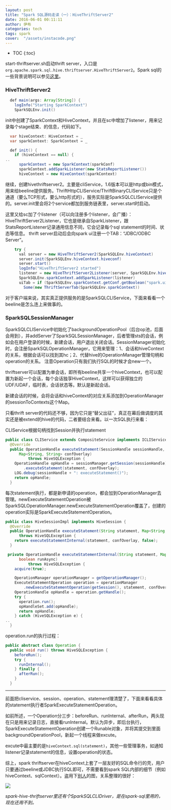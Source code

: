 ```yaml
---
layout: post
title: "Spark SQL源码走读（一）：HiveThriftServer2"
date: 2016-06-01 00:11:11
author: 伊布
categories: tech
tags: spark
cover:  "/assets/instacode.png"
---
```


* TOC
{:toc}

start-thriftserver.sh启动thrift server，入口是`org.apache.spark.sql.hive.thriftserver.HiveThriftServer2`。Spark sql的一些背景说明可以参见[这里](http://mr-dai.github.io/spark/2015/07/27/SparkSQL-HiveThriftServer-Source-1.html)。

### HiveThriftServer2

```java
  def main(args: Array[String]) {
    logInfo("Starting SparkContext")
    SparkSQLEnv.init()
```

init中创建了SparkContext和HiveContext，并且在sc中增加了listener，用来记录每个stage结束、的信息，代码如下。

```java
  var hiveContext: HiveContext = _
  var sparkContext: SparkContext = _

  def init() {
    if (hiveContext == null) {
..
      sparkContext = new SparkContext(sparkConf)
      sparkContext.addSparkListener(new StatsReportListener())
      hiveContext = new HiveContext(sparkContext)
```

继续，创建hivethriftserver2。主要是cliService，1.6版本可以是http或bin模式，用来给beeline提供服务。ThriftHttpCLIService/ThriftBinaryCLIService只是个通道（要么TCP形式，要么http形式的），服务实际是SparkSQLCLIService提供的。server.init里会将2个service都加到服务链表里，server.start时启动。

这里又给sc加了个listener（可以向注册多个listener，会广播）：HiveThriftServer2Listener，它也是继承自SparkListener，跟StatsReportListener记录通用信息不同，它会记录每个sql statement的时间、状态等信息。
thrift server启动后会向spark ui注册一个TAB：“JDBC/ODBC Server”。

```java
    try {
      val server = new HiveThriftServer2(SparkSQLEnv.hiveContext)
      server.init(SparkSQLEnv.hiveContext.hiveconf)
      server.start()
      logInfo("HiveThriftServer2 started")
      listener = new HiveThriftServer2Listener(server, SparkSQLEnv.hiveContext.conf)
      SparkSQLEnv.sparkContext.addSparkListener(listener)
      uiTab = if (SparkSQLEnv.sparkContext.getConf.getBoolean("spark.ui.enabled", true)) {
        Some(new ThriftServerTab(SparkSQLEnv.sparkContext))
```

对于客户端来说，其实真正提供服务的是SparkSQLCLIService，下面来看看一个beeline是怎么连上来做事的。


### SparkSQLSessionManager

SparkSQLCLIService中初始化了backgroundOperationPool（后台op池，后面会用到），并addServer了SparkSQLSessionManager，后者管理sts的会话，例如会在用户登录的时候，新建会话，用户退出关闭会话。SessionManager初始化时，会注册SparkSQLOperationManager，它用来管理：1、会话和hiveContext的关系，根据会话可以找到其hc；2、代替hive的OperationManager管理句柄和operation的关系。
注意Operation只有我们执行SQL的时候才会new一个。


thriftserver可以配置为单会话，即所有beeline共享一个hiveContext，也可以配置为新起一个会话，每个会话独享HiveContext，这样可以获得独立的UDF/UDAF，临时表，会话状态等。默认是新起会话。

新建会话的时候，会将会话和hiveContext的对应关系添加到OperationManager的sessionToContexts这个Map。

只看thrift server的代码还不够，因为它只是“替父出征”，真正在幕后做调度的其实还是被extend的hive的代码，二者要结合来看。以一次SQL执行来看：

CLIService根据句柄找到Session并执行statement

```java
public class CLIService extends CompositeService implements ICLIService {
  @Override
  public OperationHandle executeStatement(SessionHandle sessionHandle, String statement,
      Map<String, String> confOverlay)
          throws HiveSQLException {
    OperationHandle opHandle = sessionManager.getSession(sessionHandle)
        .executeStatement(statement, confOverlay);
    LOG.debug(sessionHandle + ": executeStatement()");
    return opHandle;
  }
```

每次statement执行，都是新申请的operation，都会加到OperationManager去管理。newExecuteStatementOperation被SparkSQLOperationManager.newExecuteStatementOperation覆盖了，创建的operation实际是SparkExecuteStatementOperation。

```java
public class HiveSessionImpl implements HiveSession {
  @Override
  public OperationHandle executeStatement(String statement, Map<String, String> confOverlay)
      throws HiveSQLException {
    return executeStatementInternal(statement, confOverlay, false);
  }

 private OperationHandle executeStatementInternal(String statement, Map<String, String> confOverlay,
      boolean runAsync)
          throws HiveSQLException {
    acquire(true);

    OperationManager operationManager = getOperationManager();
    ExecuteStatementOperation operation = operationManager
        .newExecuteStatementOperation(getSession(), statement, confOverlay, runAsync);
    OperationHandle opHandle = operation.getHandle();
    try {
      operation.run();
      opHandleSet.add(opHandle);
      return opHandle;
    } catch (HiveSQLException e) {
..
  }
```

operation.run的执行过程：

```java
public abstract class Operation {
  public void run() throws HiveSQLException {
    beforeRun();
    try {
      runInternal();
    } finally {
      afterRun();
    }
  }
```

---

前面把cliservice、session、operation、statement理清楚了，下面来看看具体的statement执行者SparkExecuteStatementOperation。

如前所述，一个Operation分三步：beforeRun、runInternal、afterRun，两头现在只是用来记录日志，直接看runInternal。默认为异步，即后台执行，SparkExecuteStatementOperation创建一个Runable对象，并将其提交到里面backgroundOperationPool，新起一个线程来做excute。

excute中最主要的是`hiveContext.sql(statement)`，其他一些管理事务，如通知listener记录statement的信息，设置operation的状态。

综上，spark thriftserver在hiveContext上套了一层友好的SQL命令行的壳，用户只要通过beeline或JDBC执行SQL即可，不需要看到spark SQL内部的细节（例如hiveContext、sqlContext）。盗用下[别人](http://mr-dai.github.io/)的图，关系整理的很好：


![](http://mr-dai.github.io/img/SparkSQL@3.jpg)


*spark-hive-thriftserver里还有个SparkSQLCLIDriver，是在spark-sql里用的，现在还用不到。*


